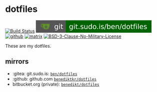 # dotfiles

[![Build Status](https://jenkins.sudo.is/buildStatus/icon?job=ben%2Fdotfiles%2Fmain&style=flat-square)](https://jenkins.sudo.is/job/ben/job/dotfiles/)
[![git](docs/img/shields/git.sudo.is-ben-dotfiles.svg)](https://git.sudo.is/ben/dotfiles)
[![github](https://git.sudo.is/ben/infra/media/branch/main/docs/img/shields/github-benediktkr.svg)](https://github.com/benediktkr/dotfiles)
[![matrix](https://git.sudo.is/ben/infra/media/branch/main/docs/img/shields/matrix-ben-sudo.is.svg)](https://matrix.to/#/@ben:sudo.is)
[![BSD-3-Clause-No-Military-License](https://git.sudo.is/ben/infra/media/branch/main/docs/img/shields/license-BSD-blue.svg)](LICENSE)

These are my dotfiles.

## mirrors

 * :gitea: git.sudo.is: [`ben/dotfiles`](https://git.sudo.is/ben/dotfiles)
 * :github: github.com [`benediktkr/dotfiles`](https://github.com/benediktkr/dotfiles)
 * bitbucket.org (private): [`benedikt/dotfiles`](https://bitbucket.org/benedikt/dotfiles)
